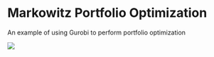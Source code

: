# Markowitz Portfolio Optimization
An example of using Gurobi to perform portfolio optimization

![](screenshot.png?raw=true)
